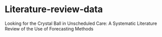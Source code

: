 # Literature-review-data
Looking for the Crystal Ball in Unscheduled Care: A Systematic Literature Review of the Use of Forecasting Methods
